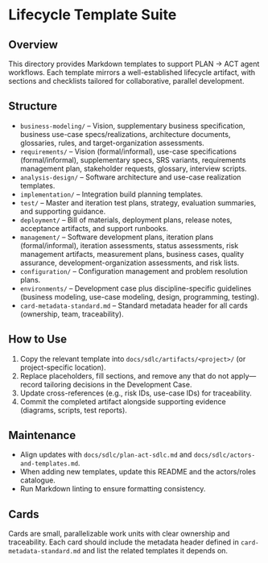 # Lifecycle Template Suite

## Overview

This directory provides Markdown templates to support PLAN → ACT agent workflows. Each template mirrors a
well-established lifecycle artifact, with sections and checklists tailored for collaborative, parallel development.

## Structure

- `business-modeling/` – Vision, supplementary business specification, business use-case specs/realizations,
  architecture documents, glossaries, rules, and target-organization assessments.
- `requirements/` – Vision (formal/informal), use-case specifications (formal/informal), supplementary specs, SRS
  variants, requirements management plan, stakeholder requests, glossary, interview scripts.
- `analysis-design/` – Software architecture and use-case realization templates.
- `implementation/` – Integration build planning templates.
- `test/` – Master and iteration test plans, strategy, evaluation summaries, and supporting guidance.
- `deployment/` – Bill of materials, deployment plans, release notes, acceptance artifacts, and support runbooks.
- `management/` – Software development plans, iteration plans (formal/informal), iteration assessments, status
  assessments, risk management artifacts, measurement plans, business cases, quality assurance, development-organization
  assessments, and risk lists.
- `configuration/` – Configuration management and problem resolution plans.
- `environments/` – Development case plus discipline-specific guidelines (business modeling, use-case modeling, design,
  programming, testing).
- `card-metadata-standard.md` – Standard metadata header for all cards (ownership, team, traceability).

## How to Use

1. Copy the relevant template into `docs/sdlc/artifacts/<project>/` (or project-specific location).
2. Replace placeholders, fill sections, and remove any that do not apply—record tailoring decisions in the Development
   Case.
3. Update cross-references (e.g., risk IDs, use-case IDs) for traceability.
4. Commit the completed artifact alongside supporting evidence (diagrams, scripts, test reports).

## Maintenance

- Align updates with `docs/sdlc/plan-act-sdlc.md` and `docs/sdlc/actors-and-templates.md`.
- When adding new templates, update this README and the actors/roles catalogue.
- Run Markdown linting to ensure formatting consistency.

## Cards

Cards are small, parallelizable work units with clear ownership and traceability. Each card should include the metadata
header defined in `card-metadata-standard.md` and list the related templates it depends on.
